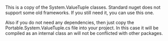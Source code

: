This is a copy of the System.ValueTuple classes.
Standard nuget does not support some old frameworks. If you still need it, you can use this one.

Also if you do not need any dependencies, then just copy the Portable.System.ValueTuple.cs file into your project. 
In this case it will be compiled as an internal class an will not be conflicted with other packages.
